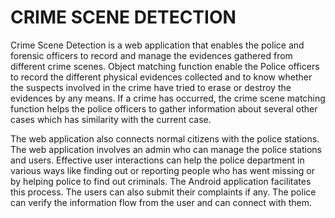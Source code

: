 # CRIME SCENE DETECTION
Crime Scene Detection is a web application that enables the police and forensic officers to
record and manage the evidences gathered from different crime scenes. Object matching
function enable the Police officers to record the different physical evidences collected and to
know whether the suspects involved in the crime have tried to erase or destroy the evidences by
any means. If a crime has occurred, the crime scene matching function helps the police officers
to gather information about several other cases which has similarity with the current case.

The web application also connects normal citizens with the police stations. The web application
involves an admin who can manage the police stations and users. Effective user interactions can
help the police department in various ways like finding out or reporting people who has went
missing or by helping police to find out criminals. The Android application facilitates this process.
The users can also submit their complaints if any. The police can verify the information flow from
the user and can connect with them.
